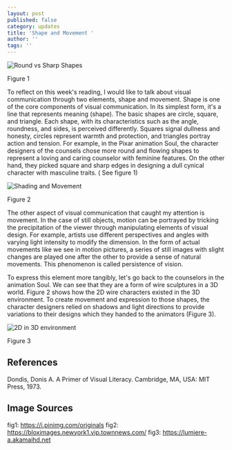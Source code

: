 ```yaml
---
layout: post
published: false
category: updates
title: 'Shape and Movement '
author: ''
tags: ''
---
```




![Round vs Sharp Shapes](https://i.pinimg.com/originals/5a/70/2f/5a702fcbffbc97f57ac94e1abafd037f.jpg)

Figure 1

To reflect on this week's reading, I would like to talk about visual communication through two elements, shape and movement. Shape is one of the core components of visual communication. In its simplest form, it's a line that represents meaning (shape). The basic shapes are circle, square, and triangle. Each shape, with its characteristics such as the angle, roundness, and sides, is perceived differently. Squares signal dullness and honesty, circles represent warmth and protection, and triangles portray action and tension. For example, in the Pixar animation Soul, the character designers of the counsels chose more round and flowing shapes to represent a loving and caring counselor with feminine features. On the other hand, they picked square and sharp edges in designing a dull cynical character with masculine traits. ( See figure 1)

![Shading and Movement ](https://bloximages.newyork1.vip.townnews.com/nny360.com/content/tncms/assets/v3/editorial/b/63/b63d1e0d-390d-55bd-b304-9617ecb4e28e/5fea476362e40.image.jpg?resize=1200%2C503)

Figure 2

The other aspect of visual communication that caught my attention is movement. In the case of still objects, motion can be portrayed by tricking the precipitation of the viewer through manipulating elements of visual design. For example,  artists use different perspectives and angles with varying light intensity to modify the dimension. In the form of actual movements like we see in motion pictures, a series of still images with slight changes are played one after the other to provide a sense of natural movements. This phenomenon is called persistence of vision. 

To express this element more tangibly, let's go back to the counselors in the animation Soul. We can see that they are a form of wire sculptures in a 3D world. Figure 2 shows how the 2D wire characters existed in the 3D environment. To create movement and expression to those shapes, the character designers relied on shadows and light directions to provide variations to their designs which they handed to the animators (Figure 3).

![2D in 3D environment ](https://lumiere-a.akamaihd.net/v1/images/107e_9781452179810_e53521a1.jpeg)

Figure 3

## References
Dondis, Donis A. A Primer of Visual Literacy. Cambridge, MA, USA: MIT Press, 1973.

## Image Sources
fig1: https://i.pinimg.com/originals
fig2: https://bloximages.newyork1.vip.townnews.com/
fig3: https://lumiere-a.akamaihd.net


